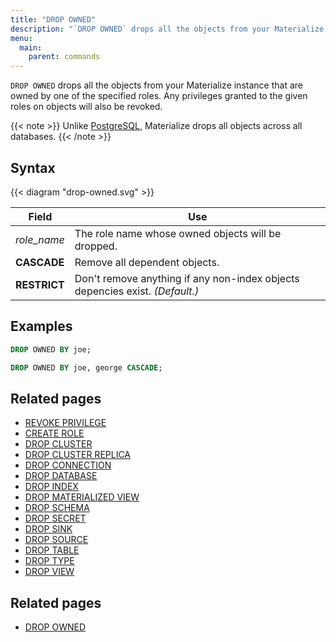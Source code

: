 ```yaml
---
title: "DROP OWNED"
description: "`DROP OWNED` drops all the objects from your Materialize instance that are owned by one of the specified roles. Any privileges granted to the given roles on objects will also be revoked."
menu:
  main:
    parent: commands
---
```


`DROP OWNED` drops all the objects from your Materialize instance that are owned by one of the specified roles. Any privileges granted to the given roles on objects will also be revoked.

{{< note >}}
Unlike [PostgreSQL](https://www.postgresql.org/docs/current/sql-drop-owned.html), Materialize drops
all objects across all databases.
{{< /note >}}

## Syntax

{{< diagram "drop-owned.svg" >}}

Field | Use
------|-----
_role_name_   | The role name whose owned objects will be dropped.
**CASCADE** | Remove all dependent objects.
**RESTRICT**  | Don't remove anything if any non-index objects depencies exist. _(Default.)_

## Examples

```sql
DROP OWNED BY joe;
```

```sql
DROP OWNED BY joe, george CASCADE;
```

## Related pages

- [REVOKE PRIVILEGE](../revoke-privilege)
- [CREATE ROLE](../create-role)
- [DROP CLUSTER](../drop-cluster)
- [DROP CLUSTER REPLICA](../drop-cluster-replica)
- [DROP CONNECTION](../drop-connection)
- [DROP DATABASE](../drop-database)
- [DROP INDEX](../drop-index)
- [DROP MATERIALIZED VIEW](../drop-materialized-view)
- [DROP SCHEMA](../drop-schema)
- [DROP SECRET](../drop-secret)
- [DROP SINK](../drop-sink)
- [DROP SOURCE](../drop-source)
- [DROP TABLE](../drop-table)
- [DROP TYPE](../drop-type)
- [DROP VIEW](../drop-view)


## Related pages

- [DROP OWNED](../drop-owned)